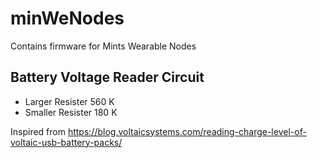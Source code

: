 # minWeNodes
Contains firmware for Mints Wearable Nodes

## Battery Voltage Reader Circuit 

- Larger Resister 560 K 
- Smaller Resister 180 K 

Inspired from https://blog.voltaicsystems.com/reading-charge-level-of-voltaic-usb-battery-packs/

